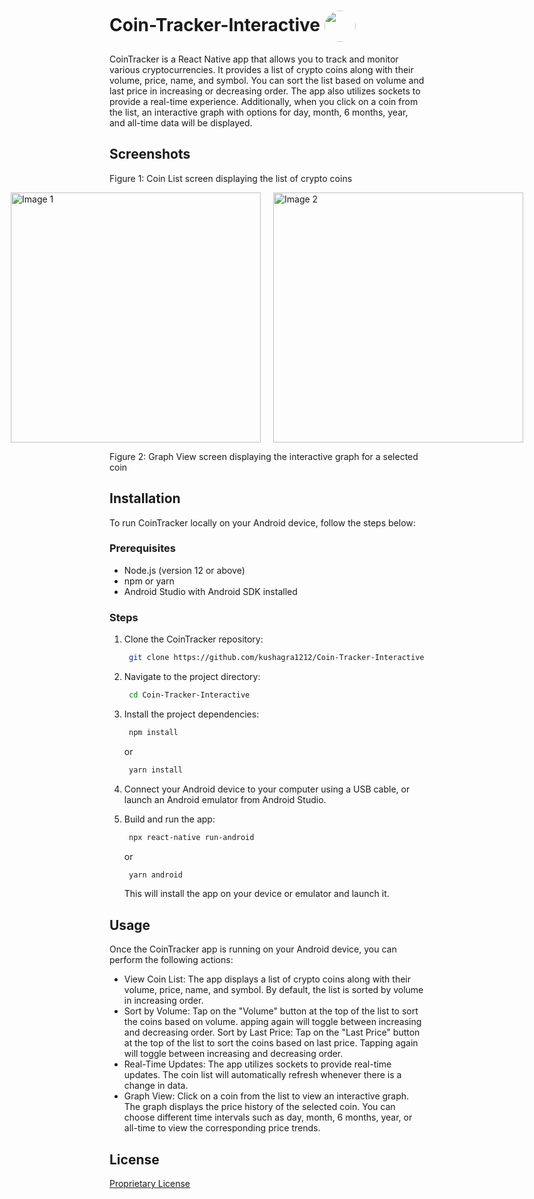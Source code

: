 # Coin-Tracker-Interactive <img align='center' src='https://firebasestorage.googleapis.com/v0/b/eimentum.appspot.com/o/coinTracker%2Fapp%20Icon.png?alt=media&token=7516a8aa-3cb5-440b-9d3b-f6eefd4a9753' width="50" style="border-radius:30px">

CoinTracker is a React Native app that allows you to track and monitor various cryptocurrencies. It provides a list of crypto coins along with their volume, price, name, and symbol. You can sort the list based on volume and last price in increasing or decreasing order. The app also utilizes sockets to provide a real-time experience. Additionally, when you click on a coin from the list, an interactive graph with options for day, month, 6 months, year, and all-time data will be displayed.

## Screenshots

Figure 1: Coin List screen displaying the list of crypto coins

<div align="left" style="display: flex; flex-direction: column;">
    <div style="display: flex; justify-content: center; gap: 20px;">
        <img src="https://firebasestorage.googleapis.com/v0/b/eimentum.appspot.com/o/coinTracker%2FWhatsApp%20Image%202023-06-24%20at%202.27.53%20PM.jpeg?alt=media&token=d2b85ba3-9a98-4a7f-8b37-9be2eeed65cb" width="400" alt="Image 1">
        <img src="https://firebasestorage.googleapis.com/v0/b/eimentum.appspot.com/o/coinTracker%2FWhatsApp%20Image%202023-06-24%20at%202.28.03%20PM.jpeg?alt=media&token=88331f0b-bc89-44df-bfcf-1c1ea5f7ee9b" width="400" alt="Image 2">
    </div>
</div>

Figure 2: Graph View screen displaying the interactive graph for a selected coin

## Installation

To run CoinTracker locally on your Android device, follow the steps below:

### Prerequisites

- Node.js (version 12 or above)
- npm or yarn
- Android Studio with Android SDK installed

### Steps

1. Clone the CoinTracker repository:

   ```bash
    git clone https://github.com/kushagra1212/Coin-Tracker-Interactive.git
   ```

2. Navigate to the project directory:

   ```bash
    cd Coin-Tracker-Interactive
   ```

3. Install the project dependencies:

   ```bash
    npm install
   ```

   or

   ```bash
    yarn install
   ```

4. Connect your Android device to your computer using a USB cable, or launch an Android emulator from Android Studio.

5. Build and run the app:

   ```bash
    npx react-native run-android
   ```

   or

   ```bash
    yarn android
   ```

   This will install the app on your device or emulator and launch it.

## Usage

Once the CoinTracker app is running on your Android device, you can perform the following actions:

- View Coin List: The app displays a list of crypto coins along with their volume, price, name, and symbol. By default, the list is sorted by volume in increasing order.
- Sort by Volume: Tap on the "Volume" button at the top of the list to sort the coins based on volume. apping again will toggle between increasing and decreasing order.
  Sort by Last Price: Tap on the "Last Price" button at the top of the list to sort the coins based on last price. Tapping again will toggle between increasing and decreasing order.
- Real-Time Updates: The app utilizes sockets to provide real-time updates. The coin list will automatically refresh whenever there is a change in data.
- Graph View: Click on a coin from the list to view an interactive graph. The graph displays the price history of the selected coin. You can choose different time intervals such as day, month, 6 months, year, or all-time to view the corresponding price trends.

## License

[Proprietary License](https://github.com/kushagra1212/Coin-Tracker-Interactive/blob/main/LICENSE.txt)
